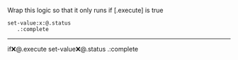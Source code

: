 Wrap this logic so that it only runs if [.execute] is true

```hyperlambda
set-value:x:@.status
   .:complete
```
---
if:x:@.execute
   set-value:x:@.status
      .:complete
